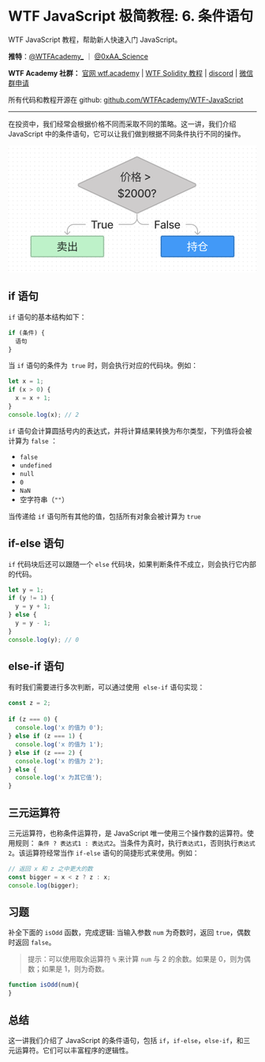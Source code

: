 # WTF JavaScript 极简教程: 6. 条件语句

WTF JavaScript 教程，帮助新人快速入门 JavaScript。

**推特**：[@WTFAcademy\_](https://twitter.com/WTFAcademy_) ｜ [@0xAA_Science](https://twitter.com/0xAA_Science)

**WTF Academy 社群：** [官网 wtf.academy](https://wtf.academy/) | [WTF Solidity 教程](https://github.com/AmazingAng/WTFSolidity) | [discord](https://discord.wtf.academy/) | [微信群申请](https://docs.google.com/forms/d/e/1FAIpQLSe4KGT8Sh6sJ7hedQRuIYirOoZK_85miz3dw7vA1-YjodgJ-A/viewform?usp=sf_link)

所有代码和教程开源在 github: [github.com/WTFAcademy/WTF-JavaScript](https://github.com/WTFAcademy/WTF-JavaScript)

---

在投资中，我们经常会根据价格不同而采取不同的策略。这一讲，我们介绍 JavaScript 中的条件语句，它可以让我们做到根据不同条件执行不同的操作。

![](./img/6-1.png)

## if 语句

`if` 语句的基本结构如下：

```js
if (条件) {
  语句
}
```

当 `if` 语句的条件为  `true` 时，则会执行对应的代码块。例如：

```js
let x = 1;
if (x > 0) {
  x = x + 1;
}
console.log(x); // 2
```

`if` 语句会计算圆括号内的表达式，并将计算结果转换为布尔类型，下列值将会被计算为 `false` ：

- `false`
- `undefined`
- `null`
- `0`
- `NaN`
- 空字符串（`""`）

当传递给 `if` 语句所有其他的值，包括所有对象会被计算为 `true`

## if-else 语句

`if` 代码块后还可以跟随一个 `else` 代码块，如果判断条件不成立，则会执行它内部的代码。

```js
let y = 1;
if (y != 1) {
  y = y + 1;
} else {
  y = y - 1;
}
console.log(y); // 0
```

## else-if 语句

有时我们需要进行多次判断，可以通过使用  `else-if` 语句实现：

```js
const z = 2;

if (z === 0) {
  console.log('x 的值为 0');
} else if (z === 1) {
  console.log('x 的值为 1');
} else if (z === 2) {
  console.log('x 的值为 2');
} else {
  console.log('x 为其它值');
}
```

## 三元运算符

三元运算符，也称条件运算符，是 JavaScript 唯一使用三个操作数的运算符。使用规则： `条件 ? 表达式1 : 表达式2`。当条件为真时，执行`表达式1`，否则执行`表达式2`。该运算符经常当作 `if-else` 语句的简捷形式来使用。例如：

```js
// 返回 x 和 z 之中更大的数
const bigger = x < z ? z : x;
console.log(bigger);
```

## 习题

补全下面的 `isOdd` 函数，完成逻辑: 当输入参数 `num` 为奇数时，返回 `true`，偶数时返回 `false`。

> 提示：可以使用取余运算符 `%` 来计算 `num` 与 2 的余数。如果是 0，则为偶数；如果是 1，则为奇数。

```js
function isOdd(num){
}
```

## 总结

这一讲我们介绍了 JavaScript 的条件语句，包括 `if`，`if-else`，`else-if`，和三元运算符。它们可以丰富程序的逻辑性。
